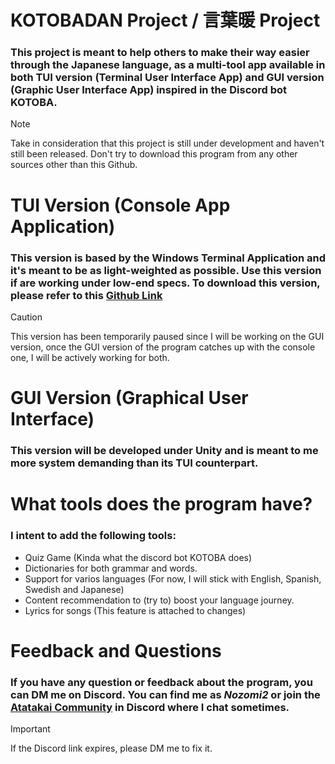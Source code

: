#  KOTOBADAN Project / 言葉暖 Project

### This project is meant to help others to make their way easier through the Japanese language, as a multi-tool app available in both TUI version (Terminal User Interface App) and GUI version (Graphic User Interface App) inspired in the Discord bot KOTOBA.

> [!NOTE]
> Take in consideration that this project is still under development and haven't still been released. Don't try to download this program from any other sources other than this Github.

 
 # TUI Version (Console App Application)

 ### This version is based by the Windows Terminal Application and it's meant to be as light-weighted as possible. Use this version if are working under low-end specs. To download this version, please refer to this [Github Link](https://github.com/GuitarHero2/Project-KOTOBADAN)

> [!CAUTION]
> This version has been temporarily paused since I will be working on the GUI version, once the GUI version of the program catches up with the console one, I will be actively working for both.

# GUI Version (Graphical User Interface)

### This version will be developed under Unity and is meant to me more system demanding than its TUI counterpart. 

# What tools does the program have?

### I intent to add the following tools:

* Quiz Game (Kinda what the discord bot KOTOBA does)
* Dictionaries for both grammar and words.
* Support for varios languages (For now, I will stick with English, Spanish, Swedish and Japanese)
* Content recommendation to (try to) boost your language journey.
* Lyrics for songs (This feature is attached to changes)

# Feedback and Questions

### If you have any question or feedback about the program, you can DM me on Discord. You can find me as *_Nozomi2_* or join the [Atatakai Community](https://discord.gg/bj9f359bW9) in Discord where I chat sometimes.

> [!IMPORTANT]
> If the Discord link expires, please DM me to fix it.
